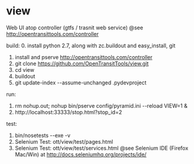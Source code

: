 view
====
Web UI atop controller (gtfs / trasnit web service)
@see http://opentransittools.com/controller

build:
  0. install python 2.7, along with zc.buildout and easy_install, git
  1. install and pserve http://opentransittools.com/controller
  2. git clone https://github.com/OpenTransitTools/view.git
  2. cd view
  3. buildout
  4. git update-index --assume-unchanged .pydevproject

run:
  1. rm nohup.out; nohup bin/pserve config/pyramid.ini --reload VIEW=1 &
  2. http://localhost:33333/stop.html?stop_id=2

test:
  1. bin/nosetests --exe -v
  2. Selenium Test: ott/view/test/pages.html
  3. Selenium Test: ott/view/test/services.html 
     @see Selenium IDE (Firefox Mac/Win) at http://docs.seleniumhq.org/projects/ide/ 

